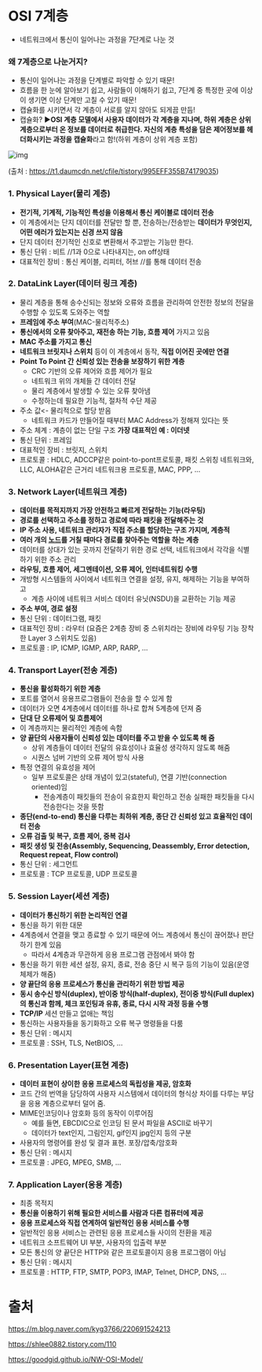# OSI 7계층

* 네트워크에서 통신이 일어나는 과정을 7단계로 나눈 것

### 왜 7계층으로 나눈거지?

* 통신이 일어나는 과정을 단계별로 파악할 수 있기 때문!
* 흐름을 한 눈에 알아보기 쉽고, 사람들이 이해하기 쉽고, 7단계 중 특정한 곳에 이상이 생기면 이상 단계만 고칠 수 있기 때문!
* 캡슐화를 시키면서 각 계층이 서로를 알지 않아도 되게끔 만듬!
* 캡슐화? :arrow_forward: ​**OSI 계층 모델에서 사용자 데이터가 각 계층을 지나며, 하위 계층은 상위 계층으로부터 온 정보를 데이터로 취급한다. 자신의 계층 특성을 담은 제어정보를 헤더화시키는 과정을 캡슐화**라고 함!(하위 계층이 상위 계층 포함)

![img](https://t1.daumcdn.net/cfile/tistory/995EFF355B74179035)

(출처 : https://t1.daumcdn.net/cfile/tistory/995EFF355B74179035)

### 1. Physical Layer(물리 계층)

* **전기적, 기계적, 기능적인 특성을 이용해서 통신 케이블로 데이터 전송**
* 이 계층에서는 단지 데이터를 전달만 할 뿐, 전송하는/전송받는 **데이터가 무엇인지, 어떤 에러가 있는지는 신경 쓰지 않음**
* 단지 데이터 전기적인 신호로 변환해서 주고받는 기능만 한다.
* 통신 단위 : 비트 //1과 0으로 나타내지는, on off상태
* 대표적인 장비 : 통신 케이블, 리피터, 허브 //를 통해 데이터 전송

### 2. DataLink Layer(데이터 링크 계층)

* 물리 계층을 통해 송수신되는 정보와 오류와 흐름을 관리하여 안전한 정보의 전달을 수행할 수 있도록 도와주는 역할
* **프레임에 주소 부여**(MAC-물리적주소)
* **통신에서의 오류 찾아주고, 재전송 하는 기능, 흐름 제어** 가지고 있음
* **MAC 주소를 가지고 통신**
* **네트워크 브릿지나 스위치** 등이 이 계층에서 동작, **직접 이어진 곳에만 연결**
* **Point To Point 간 신뢰성 있는 전송을 보장하기 위한 계층**
  * CRC 기반의 오류 제어와 흐름 제어가 필요
  * 네트워크 위의 개체들 간 데이터 전달
  * 물리 계층에서 발생할 수 있는 오류 찾아냄
  * 수정하는데 필요한 기능적, 절차적 수단 제공
* 주소 값<- 물리적으로 할당 받음
  * 네트워크 카드가 만들어질 때부터 MAC Address가 정해져 있다는 뜻
* 주소 체계 : 계층이 없는 단일 구조 **가장 대표적인 예 : 이더넷**
* 통신 단위 : 프레임
* 대표적인 장비 : 브릿지, 스위치
* 프로토콜 : HDLC, ADCCP같은 point-to-pont프로토콜, 패킷 스위칭 네트워크와, LLC, ALOHA같은 근거리 네트워크용 프로토콜, MAC, PPP, ...

### 3. Network Layer(네트워크 계층)

* **데이터를 목적지까지 가장 안전하고 빠르게 전달하는 기능(라우팅)**
* **경로를 선택하고 주소를 정하고 경로에 따라 패킷을 전달해주는 것**
* **IP 주소 사용, 네트워크 관리자가 직접 주소를 할당하는 구조 가지며, 계층적**
* **여러 개의 [노드](#node)를 거칠 때마다 경로를 찾아주는 역할을 하는 계층**
* 데이터를 상대가 있는 곳까지 전달하기 위한 경로 선택, 네트워크에서 각각을 식별하기 위한 주소 관리
* **라우팅, 흐름 제어, 세그멘테이션, 오류 제어, 인터네트워킹 수행**
* 개방형 시스템들의 사이에서 네트워크 연결을 설정, 유지, 해제하는 기능을 부여하고
  * 계층 사이에 네트워크 서비스 데이터 유닛(NSDU)을 교환하는 기능 제공
* **주소 부여, 경로 설정**
* 통신 단위 : 데이터그램, 패킷
* 대표적인 장비 : 라우터 (요즘은 2계층 장비 중 스위치라는 장비에 라우팅 기능 장착한 Layer 3 스위치도 있음)
* 프로토콜 : IP, ICMP, IGMP, ARP, RARP, ...

### 4. Transport Layer(전송 계층)

* **통신을 활성화하기 위한 계층**
* 포트를 열어서 응용프로그램들이 전송을 할 수 있게 함
* 데이터가 오면 4계층에서 데이터를 하나로 합쳐 5계층에 던져 줌
* **단대 단 오류제어 및 흐름제어**
* 이 계층까지는 물리적인 계층에 속함
* **양 끝단의 사용자들이 신뢰성 있는 데이터를 주고 받을 수 있도록 해 줌**
  * 상위 계층들이 데이터 전달의 유효성이나 효율성 생각하지 않도록 해줌
  * 시퀀스 넘버 기반의 오류 제어 방식 사용
* 특정 연결의 유효성을 제어
  * 일부 프로토콜은 상태 개념이 있고(stateful), 연결 기반(connection oriented)임
    * 전송계층이 패킷들의 전송이 유효한지 확인하고 전송 실패한 패킷들을 다시 전송한다는 것을 뜻함
* **종단(end-to-end) 통신을 다루는 최하위 계층, 종단 간 신뢰성 있고 효율적인 데이터 전송**
* **오류 검출 및 복구, 흐름 제어, 중복 검사**
* **패킷 생성 및 전송(Assembly, Sequencing, Deassembly, Error detection, Request repeat, Flow control)**
* 통신 단위 : 세그먼트
* 프로토콜 : TCP 프로토콜, UDP 프로토콜

### 5. Session Layer(세션 계층)

* **데이터가 통신하기 위한 논리적인 연결**
* 통신을 하기 위한 대문
* 4계층에서 연결을 맺고 종료할 수 있기 때문에 어느 계층에서 통신이 끊어졌나 판단하기 한계 있음
  * 따라서 4계층과 무관하게 응용 프로그램 관점에서 봐야 함
* 통신을 하기 위한 세션 설정, 유지, 종료, 전송 중단 시 복구 등의 기능이 있음(운영체제가 해줌)
* **양 끝단의 응용 프로세스가 통신을 관리하기 위한 방법 제공**
* **동시 송수신 방식(duplex), 반이중 방식(half-duplex), 전이중 방식(Full duplex)의 통신과 함께, 체크 포인팅과 유휴, 종료, 다시 시작 과정 등을 수행**
* **TCP/IP** 세션 만들고 없애는 책임
* 통신하는 사용자들을 동기화하고 오류 복구 명령들을 다룸
* 통신 단위 : 메시지
* 프로토콜 : SSH, TLS, NetBIOS, ...

### 6. Presentation Layer(표현 계층)

* **데이터 표현이 상이한 응용 프로세스의 독립성을 제공, 암호화**
* 코드 간의 번역을 담당하여 사용자 시스템에서 데이터의 형식상 차이를 다루는 부담을 응용 계층으로부터 덜어 줌.
* MIME인코딩이나 암호화 등의 동작이 이루어짐
  * 예를 들면, EBCDIC으로 인코딩 된 문서 파일을 ASCII로 바꾸기
  * 데이터가 text인지, 그림인지, gif인지 jpg인지 등의 구분
* 사용자의 명령어를 완성 및 결과 표현. 포장/압축/암호화
* 통신 단위 : 메시지
* 프로토콜 : JPEG, MPEG, SMB, ...

### 7. Application Layer(응용 계층)

* 최종 목적지
* **통신을 이용하기 위해 필요한 서비스를 사람과 다른 컴퓨터에 제공**
* **응용 프로세스와 직접 연계하여 일반적인 응용 서비스를 수행**
* 일반적인 응용 서비스는 관련된 응용 프로세스들 사이의 전환을 제공
* 네트워크 소프트웨어 UI 부분, 사용자의 입출력 부분
* 모든 통신의 양 끝단은 HTTP와 같은 프로토콜이지 응용 프로그램이 아님
* 통신 단위 : 메시지
* 프로토콜 : HTTP, FTP, SMTP, POP3, IMAP, Telnet, DHCP, DNS, ...

# 출처 

https://m.blog.naver.com/kyg3766/220691524213

https://shlee0882.tistory.com/110

https://goodgid.github.io/NW-OSI-Model/
